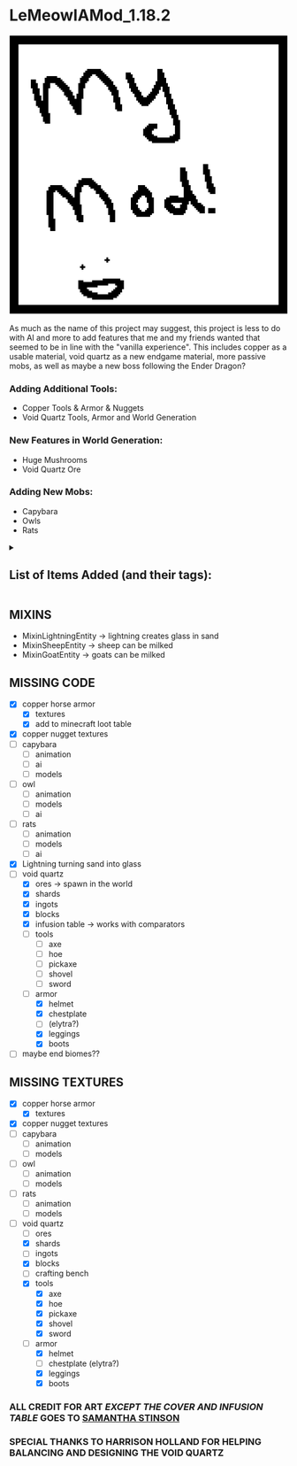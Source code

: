 # LeMeowIAMod_1.18.2

![Welcome!](src/main/resources/assets/iamod/icon.PNG)



As much as the name of this project may suggest, this project is less to do with AI and more to add features that me and 
my friends wanted that seemed to be in line with the "vanilla experience". This includes copper as a usable material,
void quartz as a new endgame material, more passive mobs, as well as maybe a new boss following the Ender Dragon?


### Adding Additional Tools:
- Copper Tools & Armor & Nuggets
- Void Quartz Tools, Armor and World Generation

### New Features in World Generation:
- Huge Mushrooms
- Void Quartz Ore 

### Adding New Mobs:
- Capybara
- Owls
- Rats

<details><summary><h2>List of Items Added (and their tags):</h2></summary>

| Item Name                     |                Item ID                |     Why is it not working?      |
|:------------------------------|:-------------------------------------:|:-------------------------------:|
| Copper Axe                    |          `iamod.copper_axe`           |                                 |
| Copper Boots                  |         `iamod.copper_boots`          |                                 |
| Copper Chestplate             |       `iamod.copper_chestplate`       |                                 |
| Copper Helmet                 |         `iamod.copper_helmet`         |                                 | 
| Copper Hoe                    |          `iamod.copper_hoe`           |                                 |
| Copper Horse Armor            |      `iamod.copper_horse_armor`       |                                 |
| Copper Leggings               |        `iamod.copper_leggings`        |                                 |
| Copper Nugget                 |         `iamod.copper_nugget`         |                                 |
| Copper Pickaxe                |        `iamod.copper_pickaxe`         |                                 |
| Copper Shovel                 |         `iamod.copper_shovel`         |                                 |
| Copper Sword                  |         `iamod.copper_sword`          |                                 |
| Void Quartz Block             |       `iamod.void_quartz_block`       |      Behavior needs fixing      |
| Void Quartz Ingot             |       `iamod.void_quartz_ingot`       |                                 |
| Void Quartz Ore               |        `iamod.void_quartz_ore`        |   Behavior needs fine tuning    |
| Void Quartz Shard             |       `iamod.void_quartz_shard`       |                                 |
| Void Quartz Axe               |        `iamod.void_quartz_axe`        |                                 |
| Void Quartz Boots             |       `iamod.void_quartz_boots`       |                                 |
| Void Quartz Chestplate        |    `iamod.void_quartz_chestplate`     |                                 |
| Winged Void Quartz Chestplate | `iamod.void_quartz_chestplate_winged` |                                 |
| Void Quartz Helmet            |      `iamod.void_quartz_helmet`       |                                 |
| Void Quartz Hoe               |        `iamod.void_quartz_hoe`        |                                 |
| Void Quartz Leggings          |     `iamod.void_quartz_leggings`      |                                 |
| Void Quartz Pickaxe           |      `iamod.void_quartz_pickaxe`      |                                 |
| Void Quartz Shovel            |      `iamod.void_quartz_shovel`       |                                 |
| Void Quartz Sword             |       `iamod.void_quartz_sword`       |                                 |
| Infusion Table                |        `iamod.infusion_table`         |    Missing Texture Behavior     |
| Goat Cheese                   |          `iamod.goat_cheese`          |  missing texture and behavior   |
| Sheep Cheese                  |         `iamod.sheep_cheese`          |  missing texture and behavior   |
| Goat Milk Bucket              |       `iamod.goat_milk_bucket`        | wrong texture, missing behavior |
| Sheep Milk Bucket             |       `iamod.sheep_milk_bucket`       | wrong texture, missing behavior |
|                               |                                       |                                 |
|                               |                                       |                                 |





</details>

## MIXINS

- MixinLightningEntity -> lightning creates glass in sand
- MixinSheepEntity -> sheep can be milked
- MixinGoatEntity -> goats can be milked

## MISSING CODE
- [X] copper horse armor
  - [X] textures
  - [X] add to minecraft loot table
- [X] copper nugget textures
- [ ] capybara
  - [ ] animation
  - [ ] ai
  - [ ] models
- [ ] owl
  - [ ] animation
  - [ ] models
  - [ ] ai
- [ ] rats
  - [ ] animation
  - [ ] models
  - [ ] ai
- [X] Lightning turning sand into glass
- [ ] void quartz
  - [X] ores -> spawn in the world
  - [X] shards
  - [X] ingots
  - [X] blocks
  - [X] infusion table -> works with comparators
  - [ ] tools
    - [ ] axe
    - [ ] hoe
    - [ ] pickaxe
    - [ ] shovel
    - [ ] sword
  - [ ] armor
    - [X] helmet
    - [X] chestplate 
    - [ ] (elytra?)
    - [X] leggings
    - [X] boots
- [ ] maybe end biomes??

## MISSING TEXTURES
- [X] copper horse armor
  - [X] textures
- [X] copper nugget textures
- [ ] capybara
  - [ ] animation
  - [ ] models
- [ ] owl
  - [ ] animation
  - [ ] models
- [ ] rats
  - [ ] animation
  - [ ] models
- [ ] void quartz
  - [ ] ores
  - [X] shards
  - [ ] ingots
  - [X] blocks
  - [ ] crafting bench
  - [X] tools
    - [X] axe
    - [X] hoe
    - [X] pickaxe
    - [X] shovel
    - [X] sword
  - [ ] armor
    - [X] helmet
    - [ ] chestplate (elytra?)
    - [X] leggings
    - [X] boots

### ALL CREDIT FOR ART *EXCEPT THE COVER AND INFUSION TABLE* GOES TO [SAMANTHA STINSON](https://instagram.com/hellspawn_exhibit?igshid=YmMyMTA2M2Y=)
### SPECIAL THANKS TO HARRISON HOLLAND FOR HELPING BALANCING AND DESIGNING THE VOID QUARTZ


